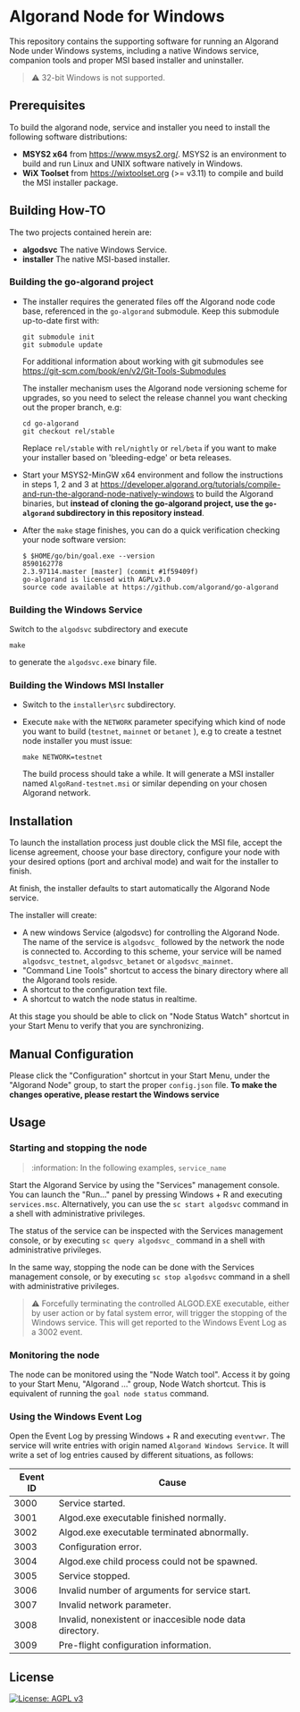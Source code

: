 # Algorand Node for Windows

This repository contains the supporting software for running an Algorand Node under Windows systems, including a native Windows service, companion tools and proper MSI based installer and uninstaller.

> :warning: 32-bit Windows is not supported.

## Prerequisites

To build the algorand node, service and installer you need  to install the following software distributions:

* **MSYS2 x64** from https://www.msys2.org/.  MSYS2 is an environment to build and run Linux and UNIX software natively in Windows.
* **WiX Toolset** from https://wixtoolset.org (>= v3.11) to compile and build the MSI installer package. 

## Building How-TO

The two projects contained herein are: 

* **algodsvc** The native Windows Service.
* **installer** The native MSI-based installer.

### Building the go-algorand project

* The installer requires the generated files off the Algorand node code base, referenced in the `go-algorand` submodule. Keep this submodule up-to-date first with:

    ```
    git submodule init
    git submodule update
    ```

    For additional information about working with git submodules see https://git-scm.com/book/en/v2/Git-Tools-Submodules

    The installer mechanism uses the Algorand node versioning scheme for upgrades, so you need to select the release channel you want checking out the proper branch, e.g:

    ```
    cd go-algorand
    git checkout rel/stable
    ```

    Replace `rel/stable` with `rel/nightly` or `rel/beta` if you want to make your installer based on 'bleeding-edge' or beta releases.

* Start your MSYS2-MinGW x64 environment and follow the instructions in steps 1, 2 and 3 at https://developer.algorand.org/tutorials/compile-and-run-the-algorand-node-natively-windows to build the Algorand binaries, but **instead of cloning the go-algorand project, use the `go-algorand` subdirectory in this repository instead**.  

* After the `make` stage finishes, you can do a quick verification checking your node software version:

    ```
    $ $HOME/go/bin/goal.exe --version
    8590162778
    2.3.97114.master [master] (commit #1f59409f)
    go-algorand is licensed with AGPLv3.0
    source code available at https://github.com/algorand/go-algorand
    ```

### Building the Windows Service

Switch to the `algodsvc` subdirectory and execute 

```
make
```

to generate the `algodsvc.exe` binary file.

### Building the Windows MSI Installer

* Switch to the `installer\src` subdirectory.
* Execute `make` with the `NETWORK` parameter specifying which kind of node you want to build (`testnet`, `mainnet` or `betanet` ), e.g to create a testnet node installer you must issue:

    ```
    make NETWORK=testnet
    ```

    The build process should take a while.  It will generate a MSI installer named  `AlgoRand-testnet.msi`  or similar depending on your chosen Algorand network.


## Installation

To launch the installation process just double click the MSI file, accept the license agreement, choose your base directory, configure your node with your desired options (port and archival mode) and wait for the installer to finish.  

At finish, the installer defaults to start automatically the Algorand Node service.

The installer will create:

* A new windows Service (algodsvc) for controlling the Algorand Node. The name of the service is `algodsvc_` followed by  the network the node is connected to. According to this scheme, your service will be named `algodsvc_testnet`, `algodsvc_betanet` or `algodsvc_mainnet`. 
* "Command Line Tools" shortcut to access the binary directory where all the Algorand tools reside.
* A shortcut to the configuration text file.
* A shortcut to watch the node status in realtime.

At this stage you should be able to click on "Node Status Watch" shortcut in your Start Menu to verify that you are synchronizing.

## Manual Configuration

Please click  the "Configuration" shortcut in your Start Menu, under the "Algorand Node" group, to start the proper `config.json` file.  **To make the changes operative, please restart the Windows service**

## Usage

### Starting and stopping the node

> :information: In the following examples, `service_name` 

Start the Algorand Service by using the "Services" management console. You can launch the "Run..." panel by pressing Windows + R and executing `services.msc`. Alternatively, you can use the `sc start algodsvc` command in a shell with administrative privileges.

The status of the service can be inspected with the Services management console, or by executing `sc query algodsvc_` command in a shell with administrative privileges.

In the same way, stopping the node can be done  with the Services management console, or by executing `sc stop algodsvc` command in a shell with administrative privileges.

> :warning: Forcefully terminating the controlled ALGOD.EXE executable, either by user action or by fatal system error, will trigger the stopping of the Windows service. This will get reported to the Windows Event Log as a 3002 event.

### Monitoring the node

The node can be monitored using the "Node Watch tool". Access it by going to your Start Menu, "Algorand ..." group, Node Watch shortcut. This is equivalent of running the `goal node status` command. 

### Using the Windows Event Log

Open the Event Log by pressing Windows + R and executing `eventvwr`. The service will write entries with origin named `Algorand Windows Service`. It will write a set of log entries caused by different situations, as follows:

| Event ID | Cause |
|----------| ----- |
| 3000 | Service started. |
| 3001 | Algod.exe executable finished normally. |
3002 | Algod.exe executable terminated abnormally.
3003 | Configuration error.
3004 | Algod.exe child process could not be spawned.
3005 | Service stopped.
3006 | Invalid number of arguments for service start.
3007 | Invalid network parameter.
3008 | Invalid, nonexistent or inaccesible node data directory.
3009 | Pre-flight configuration information.

## License

[![License: AGPL v3](https://img.shields.io/badge/License-AGPL%20v3-blue.svg)](LICENSE)





